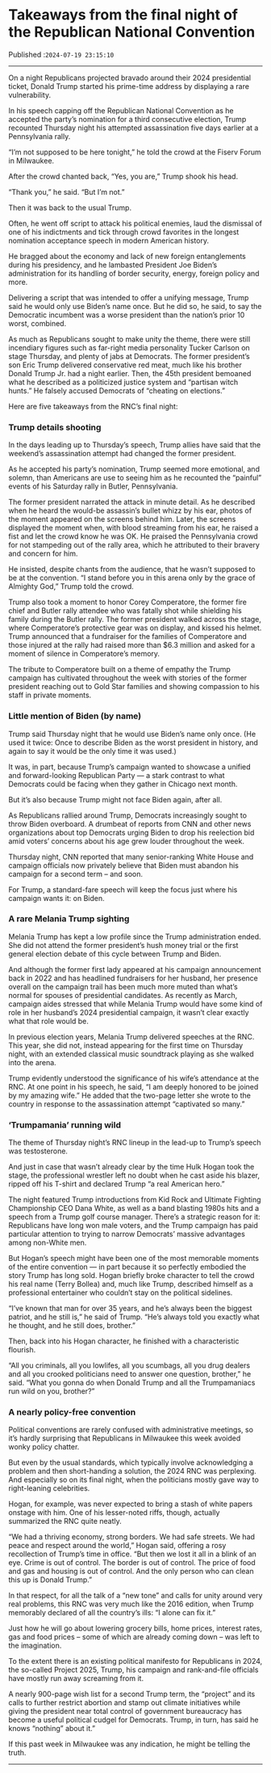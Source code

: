 # Takeaways from the final night of the Republican National Convention

Published :`2024-07-19 23:15:10`

---

On a night Republicans projected bravado around their 2024 presidential ticket, Donald Trump started his prime-time address by displaying a rare vulnerability.

In his speech capping off the Republican National Convention as he accepted the party’s nomination for a third consecutive election, Trump recounted Thursday night his attempted assassination five days earlier at a Pennsylvania rally.

“I’m not supposed to be here tonight,” he told the crowd at the Fiserv Forum in Milwaukee.

After the crowd chanted back, “Yes, you are,” Trump shook his head.

“Thank you,” he said. “But I’m not.”

Then it was back to the usual Trump.

Often, he went off script to attack his political enemies, laud the dismissal of one of his indictments and tick through crowd favorites in the longest nomination acceptance speech in modern American history.

He bragged about the economy and lack of new foreign entanglements during his presidency, and he lambasted President Joe Biden’s administration for its handling of border security, energy, foreign policy and more.

Delivering a script that was intended to offer a unifying message, Trump said he would only use Biden’s name once. But he did so, he said, to say the Democratic incumbent was a worse president than the nation’s prior 10 worst, combined.

As much as Republicans sought to make unity the theme, there were still incendiary figures such as far-right media personality Tucker Carlson on stage Thursday, and plenty of jabs at Democrats. The former president’s son Eric Trump delivered conservative red meat, much like his brother Donald Trump Jr. had a night earlier. Then, the 45th president bemoaned what he described as a politicized justice system and “partisan witch hunts.” He falsely accused Democrats of “cheating on elections.”

Here are five takeaways from the RNC’s final night:

### Trump details shooting

In the days leading up to Thursday’s speech, Trump allies have said that the weekend’s assassination attempt had changed the former president.

As he accepted his party’s nomination, Trump seemed more emotional, and solemn, than Americans are use to seeing him as he recounted the “painful” events of his Saturday rally in Butler, Pennsylvania.

The former president narrated the attack in minute detail. As he described when he heard the would-be assassin’s bullet whizz by his ear, photos of the moment appeared on the screens behind him. Later, the screens displayed the moment when, with blood streaming from his ear, he raised a fist and let the crowd know he was OK. He praised the Pennsylvania crowd for not stampeding out of the rally area, which he attributed to their bravery and concern for him.

He insisted, despite chants from the audience, that he wasn’t supposed to be at the convention. “I stand before you in this arena only by the grace of Almighty God,” Trump told the crowd.

Trump also took a moment to honor Corey Comperatore, the former fire chief and Butler rally attendee who was fatally shot while shielding his family during the Butler rally. The former president walked across the stage, where Comperatore’s protective gear was on display, and kissed his helmet. Trump announced that a fundraiser for the families of Comperatore and those injured at the rally had raised more than $6.3 million and asked for a moment of silence in Comperatore’s memory.

The tribute to Comperatore built on a theme of empathy the Trump campaign has cultivated throughout the week with stories of the former president reaching out to Gold Star families and showing compassion to his staff in private moments.

### Little mention of Biden (by name)

Trump said Thursday night that he would use Biden’s name only once. (He used it twice: Once to describe Biden as the worst president in history, and again to say it would be the only time it was used.)

It was, in part, because Trump’s campaign wanted to showcase a unified and forward-looking Republican Party — a stark contrast to what Democrats could be facing when they gather in Chicago next month.

But it’s also because Trump might not face Biden again, after all.

As Republicans rallied around Trump, Democrats increasingly sought to throw Biden overboard. A drumbeat of reports from CNN and other news organizations about top Democrats urging Biden to drop his reelection bid amid voters’ concerns about his age grew louder throughout the week.

Thursday night, CNN reported that many senior-ranking White House and campaign officials now privately believe that Biden must abandon his campaign for a second term – and soon.

For Trump, a standard-fare speech will keep the focus just where his campaign wants it: on Biden.

### A rare Melania Trump sighting

Melania Trump has kept a low profile since the Trump administration ended. She did not attend the former president’s hush money trial or the first general election debate of this cycle between Trump and Biden.

And although the former first lady appeared at his campaign announcement back in 2022 and has headlined fundraisers for her husband, her presence overall on the campaign trail has been much more muted than what’s normal for spouses of presidential candidates. As recently as March, campaign aides stressed that while Melania Trump would have some kind of role in her husband’s 2024 presidential campaign, it wasn’t clear exactly what that role would be.

In previous election years, Melania Trump delivered speeches at the RNC. This year, she did not, instead appearing for the first time on Thursday night, with an extended classical music soundtrack playing as she walked into the arena.

Trump evidently understood the significance of his wife’s attendance at the RNC. At one point in his speech, he said, “I am deeply honored to be joined by my amazing wife.” He added that the two-page letter she wrote to the country in response to the assassination attempt “captivated so many.”

### ‘Trumpamania’ running wild

The theme of Thursday night’s RNC lineup in the lead-up to Trump’s speech was testosterone.

And just in case that wasn’t already clear by the time Hulk Hogan took the stage, the professional wrestler left no doubt when he cast aside his blazer, ripped off his T-shirt and declared Trump “a real American hero.”

The night featured Trump introductions from Kid Rock and Ultimate Fighting Championship CEO Dana White, as well as a band blasting 1980s hits and a speech from a Trump golf course manager. There’s a strategic reason for it: Republicans have long won male voters, and the Trump campaign has paid particular attention to trying to narrow Democrats’ massive advantages among non-White men.

But Hogan’s speech might have been one of the most memorable moments of the entire convention — in part because it so perfectly embodied the story Trump has long sold. Hogan briefly broke character to tell the crowd his real name (Terry Bollea) and, much like Trump, described himself as a professional entertainer who couldn’t stay on the political sidelines.

“I’ve known that man for over 35 years, and he’s always been the biggest patriot, and he still is,” he said of Trump. “He’s always told you exactly what he thought, and he still does, brother.”

Then, back into his Hogan character, he finished with a characteristic flourish.

“All you criminals, all you lowlifes, all you scumbags, all you drug dealers and all you crooked politicians need to answer one question, brother,” he said. “What you gonna do when Donald Trump and all the Trumpamaniacs run wild on you, brother?”

### A nearly policy-free convention

Political conventions are rarely confused with administrative meetings, so it’s hardly surprising that Republicans in Milwaukee this week avoided wonky policy chatter.

But even by the usual standards, which typically involve acknowledging a problem and then short-handing a solution, the 2024 RNC was perplexing. And especially so on its final night, when the politicians mostly gave way to right-leaning celebrities.

Hogan, for example, was never expected to bring a stash of white papers onstage with him. One of his lesser-noted riffs, though, actually summarized the RNC quite neatly.

“We had a thriving economy, strong borders. We had safe streets. We had peace and respect around the world,” Hogan said, offering a rosy recollection of Trump’s time in office. “But then we lost it all in a blink of an eye. Crime is out of control. The border is out of control. The price of food and gas and housing is out of control. And the only person who can clean this up is Donald Trump.”

In that respect, for all the talk of a “new tone” and calls for unity around very real problems, this RNC was very much like the 2016 edition, when Trump memorably declared of all the country’s ills: “I alone can fix it.”

Just how he will go about lowering grocery bills, home prices, interest rates, gas and food prices – some of which are already coming down – was left to the imagination.

To the extent there is an existing political manifesto for Republicans in 2024, the so-called Project 2025, Trump, his campaign and rank-and-file officials have mostly run away screaming from it.

A nearly 900-page wish list for a second Trump term, the “project” and its calls to further restrict abortion and stamp out climate initiatives while giving the president near total control of government bureaucracy has become a useful political cudgel for Democrats. Trump, in turn, has said he knows “nothing” about it.”

If this past week in Milwaukee was any indication, he might be telling the truth.

---

